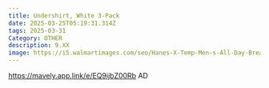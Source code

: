 ```yaml
---
title: Undershirt, White 3-Pack
date: 2025-03-25T05:19:31.314Z
tags: 2025-03-31
Category: OTHER
description: 9.XX
image: https://i5.walmartimages.com/seo/Hanes-X-Temp-Men-s-All-Day-Breathable-Mesh-Crewneck-Undershirt-White-3-Pack_bf8f06c9-9ff6-42a3-91f8-8f0a78dbbc07.a2ee67648cad4a366257af7f2d946755.jpeg?odnHeight=640&odnWidth=640&odnBg=FFFFFF
---
```

https://mavely.app.link/e/EQ9ijbZ00Rb     AD